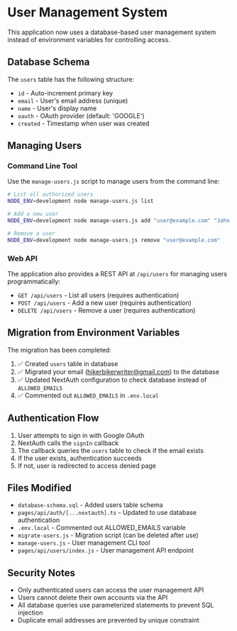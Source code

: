 # User Management System

This application now uses a database-based user management system instead of environment variables for controlling access.

## Database Schema

The `users` table has the following structure:

- `id` - Auto-increment primary key
- `email` - User's email address (unique)
- `name` - User's display name
- `oauth` - OAuth provider (default: 'GOOGLE')
- `created` - Timestamp when user was created

## Managing Users

### Command Line Tool

Use the `manage-users.js` script to manage users from the command line:

```bash
# List all authorized users
NODE_ENV=development node manage-users.js list

# Add a new user
NODE_ENV=development node manage-users.js add "user@example.com" "John Doe"

# Remove a user
NODE_ENV=development node manage-users.js remove "user@example.com"
```

### Web API

The application also provides a REST API at `/api/users` for managing users programmatically:

- `GET /api/users` - List all users (requires authentication)
- `POST /api/users` - Add a new user (requires authentication)
- `DELETE /api/users` - Remove a user (requires authentication)

## Migration from Environment Variables

The migration has been completed:

1. ✅ Created `users` table in database
2. ✅ Migrated your email (hikerbikerwriter@gmail.com) to the database
3. ✅ Updated NextAuth configuration to check database instead of `ALLOWED_EMAILS`
4. ✅ Commented out `ALLOWED_EMAILS` in `.env.local`

## Authentication Flow

1. User attempts to sign in with Google OAuth
2. NextAuth calls the `signIn` callback
3. The callback queries the `users` table to check if the email exists
4. If the user exists, authentication succeeds
5. If not, user is redirected to access denied page

## Files Modified

- `database-schema.sql` - Added users table schema
- `pages/api/auth/[...nextauth].ts` - Updated to use database authentication
- `.env.local` - Commented out ALLOWED_EMAILS variable
- `migrate-users.js` - Migration script (can be deleted after use)
- `manage-users.js` - User management CLI tool
- `pages/api/users/index.js` - User management API endpoint

## Security Notes

- Only authenticated users can access the user management API
- Users cannot delete their own accounts via the API
- All database queries use parameterized statements to prevent SQL injection
- Duplicate email addresses are prevented by unique constraint
